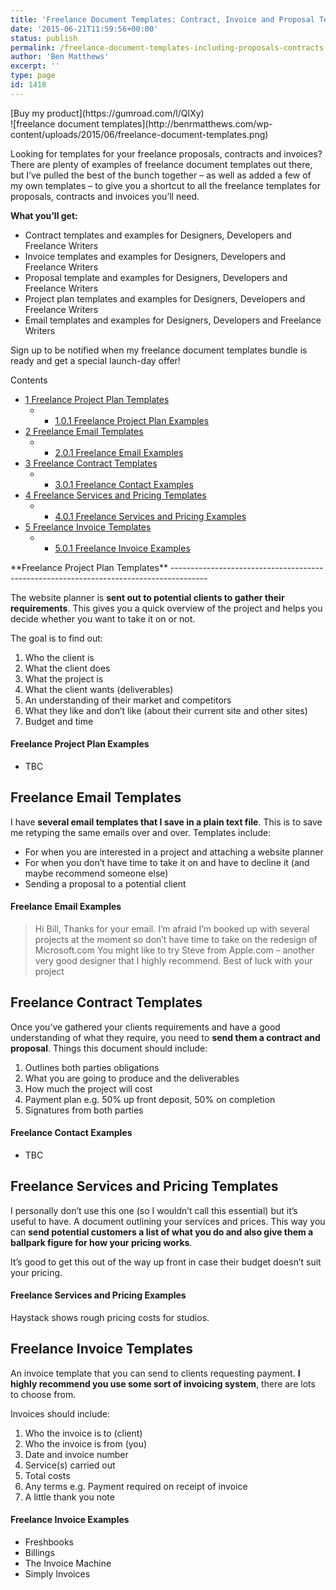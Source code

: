 ```yaml
---
title: 'Freelance Document Templates: Contract, Invoice and Proposal Templates for Professionals'
date: '2015-06-21T11:59:56+00:00'
status: publish
permalink: /freelance-document-templates-including-proposals-contracts-invoices
author: 'Ben Matthews'
excerpt: ''
type: page
id: 1418
---
```

<script src="https://gumroad.com/js/gumroad-embed.js" type="text/javascript"></script>

<div class="gumroad-product-embed" data-gumroad-product-id="QIXy">[Buy my product](https://gumroad.com/l/QIXy)</div>![freelance document templates](http://benrmatthews.com/wp-content/uploads/2015/06/freelance-document-templates.png)

Looking for templates for your freelance proposals, contracts and invoices? There are plenty of examples of freelance document templates out there, but I’ve pulled the best of the bunch together – as well as added a few of my own templates – to give you a shortcut to all the freelance templates for proposals, contracts and invoices you’ll need.

**What you’ll get:**

- Contract templates and examples for Designers, Developers and Freelance Writers
- Invoice templates and examples for Designers, Developers and Freelance Writers
- Proposal template and examples for Designers, Developers and Freelance Writers
- Project plan templates and examples for Designers, Developers and Freelance Writers
- Email templates and examples for Designers, Developers and Freelance Writers

Sign up to be notified when my freelance document templates bundle is ready and get a special launch-day offer!

<div class="no_bullets" id="toc_container">Contents

- [<span class="toc_number toc_depth_1">1</span> Freelance Project Plan Templates](#Freelance_Project_Plan_Templates)
  - - [<span class="toc_number toc_depth_3">1.0.1</span> Freelance Project Plan Examples](#Freelance_Project_Plan_Examples)
- [<span class="toc_number toc_depth_1">2</span> Freelance Email Templates](#Freelance_Email_Templates)
  - - [<span class="toc_number toc_depth_3">2.0.1</span> Freelance Email Examples](#Freelance_Email_Examples)
- [<span class="toc_number toc_depth_1">3</span> Freelance Contract Templates](#Freelance_ContractnbspTemplates)
  - - [<span class="toc_number toc_depth_3">3.0.1</span> Freelance Contact Examples](#Freelance_Contact_Examples)
- [<span class="toc_number toc_depth_1">4</span> Freelance Services and Pricing Templates](#Freelance_Services_and_PricingnbspTemplates)
  - - [<span class="toc_number toc_depth_3">4.0.1</span> Freelance Services and Pricing Examples](#Freelance_Services_and_Pricing_Examples)
- [<span class="toc_number toc_depth_1">5</span> Freelance Invoice Templates](#FreelancenbspInvoice_Templates)
  - - [<span class="toc_number toc_depth_3">5.0.1</span> Freelance Invoice Examples](#Freelance_Invoice_Examples)

</div><span id="Freelance_Project_Plan_Templates">**Freelance Project Plan Templates**</span>
---------------------------------------------------------------------------------------

The website planner is **sent out to potential clients to gather their requirements**. This gives you a quick overview of the project and helps you decide whether you want to take it on or not.

The goal is to find out:

1. Who the client is
2. What the client does
3. What the project is
4. What the client wants (deliverables)
5. An understanding of their market and competitors
6. What they like and don’t like (about their current site and other sites)
7. Budget and time

#### <span id="Freelance_Project_Plan_Examples">**Freelance Project Plan Examples**</span>

- TBC

<span id="Freelance_Email_Templates">**Freelance Email Templates**</span>
-------------------------------------------------------------------------

I have **several email templates that I save in a plain text file**. This is to save me retyping the same emails over and over. Templates include:

- For when you are interested in a project and attaching a website planner
- For when you don’t have time to take it on and have to decline it (and maybe recommend someone else)
- Sending a proposal to a potential client

#### <span id="Freelance_Email_Examples">Freelance Email Examples</span>

> Hi Bill, Thanks for your email. I’m afraid I’m booked up with several projects at the moment so don’t have time to take on the redesign of Microsoft.com You might like to try Steve from Apple.com – another very good designer that I highly recommend. Best of luck with your project

<span id="Freelance_ContractnbspTemplates">**Freelance Contract** **Templates**</span>
--------------------------------------------------------------------------------------

Once you’ve gathered your clients requirements and have a good understanding of what they require, you need to **send them a contract and proposal**. Things this document should include:

1. Outlines both parties obligations
2. What you are going to produce and the deliverables
3. How much the project will cost
4. Payment plan e.g. 50% up front deposit, 50% on completion
5. Signatures from both parties

#### <span id="Freelance_Contact_Examples">Freelance Contact Examples</span>

- TBC

<span id="Freelance_Services_and_PricingnbspTemplates">Freelance Services and Pricing **Templates**</span>
----------------------------------------------------------------------------------------------------------

I personally don’t use this one (so I wouldn’t call this essential) but it’s useful to have. A document outlining your services and prices. This way you can **send potential customers a list of what you do and also give them a ballpark figure for how your pricing works**.

It’s good to get this out of the way up front in case their budget doesn’t suit your pricing.

#### <span id="Freelance_Services_and_Pricing_Examples">Freelance Services and Pricing Examples</span>

Haystack shows rough pricing costs for studios.

<span id="FreelancenbspInvoice_Templates">Freelance Invoice Templates</span>
----------------------------------------------------------------------------

An invoice template that you can send to clients requesting payment. **I highly recommend you use some sort of invoicing system**, there are lots to choose from.

Invoices should include:

1. Who the invoice is to (client)
2. Who the invoice is from (you)
3. Date and invoice number
4. Service(s) carried out
5. Total costs
6. Any terms e.g. Payment required on receipt of invoice
7. A little thank you note

#### <span id="Freelance_Invoice_Examples">Freelance Invoice Examples</span>

- Freshbooks
- Billings
- The Invoice Machine
- Simply Invoices